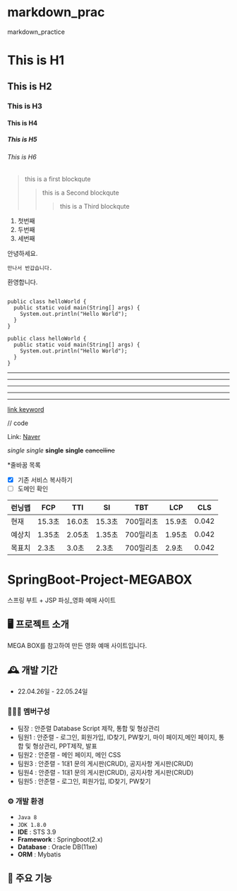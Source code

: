 # markdown_prac
markdown_practice

# This is H1
## This is H2
### This is H3
#### This is H4
##### This is H5
###### This is H6

> this is a first blockqute
>    > this is a Second blockqute
>    >    > this is a Third blockqute

1. 첫번째
2. 두번째
3. 세번째

안녕하세요.

    만나서 반갑습니다.
    
환영합니다.


<pre><code>
public class helloWorld {
  public static void main(String[] args) {
    System.out.println("Hello World");
  }
}
</code></pre>


```
public class helloWorld {
  public static void main(String[] args) {
    System.out.println("Hello World");
  }
}
```


* * *

***

*****

- - -

-------------------------------------


[link keyword][id]

[id]: URL "Link Keyword Here"

// code

Link: [Naver][naverlink]

[naverlink]: https://www.naver.com


*single*
_single_
**single**
__single__
~~cancelline~~

*줄바꿈 목록   
- [x] 기존 서비스 복사하기
- [ ] 도메인 확인

|  런닝맵  | FCP   | TTI   | SI   | TBT   | LCP   | CLS   |
|------|-------|-------|-------|--------|-------|-------|
| 현재   | 15.3초 | 16.0초 | 15.3초 | 700밀리초 | 15.9초 | 0.042 |
| 예상치  | 1.35초 | 2.05초 | 1.35초 | 700밀리초 | 1.95초 | 0.042 |
| 목표치  | 2.3초  | 3.0초  | 2.3초  | 700밀리초 | 2.9초  | 0.042 |

# SpringBoot-Project-MEGABOX
스프링 부트 + JSP 파싱_영화 예매 사이트

## 🖥️ 프로젝트 소개
MEGA BOX를 참고하여 만든 영화 예매 사이트입니다.

## 🕰️ 개발 기간
- 22.04.26일 - 22.05.24일
### 🧑‍🤝‍🧑 멤버구성
- 팀장 : 안준렬 Database Script 제작, 통합 및 형상관리
- 팀원1 : 안준렬 - 로그인, 회원가입, ID찾기, PW찾기, 마이 페이지,메인 페이지, 통합 및 형상관리, PPT제작, 발표
- 팀원2 : 안준렬 - 메인 페이지, 메인 CSS
- 팀원3 : 안준렬 - 1대1 문의 게시판(CRUD), 공지사항 게시판(CRUD)
- 팀원4 : 안준렬 - 1대1 문의 게시판(CRUD), 공지사항 게시판(CRUD)
- 팀원5 : 안준렬 - 로그인, 회원가입, ID찾기, PW찾기
### ⚙️ 개발 환경
- ``` Java 8 ```
- ``` JDK 1.8.0 ```
- **IDE** : STS 3.9
- **Framework** : Springboot(2.x)
- **Database** : Oracle DB(11xe)
- **ORM** : Mybatis

## 📌 주요 기능
